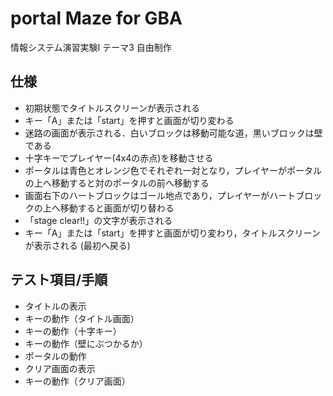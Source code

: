# portal Maze for GBA
情報システム演習実験I テーマ3 自由制作

## 仕様
- 初期状態でタイトルスクリーンが表示される
- キー「A」または「start」を押すと画面が切り変わる
- 迷路の画面が表示される．白いブロックは移動可能な道，黒いブロックは壁である
- 十字キーでプレイヤー(4x4の赤点)を移動させる
- ポータルは青色とオレンジ色でそれぞれ一対となり，プレイヤーがポータルの上へ移動すると対のポータルの前へ移動する
- 画面右下のハートブロックはゴール地点であり，プレイヤーがハートブロックの上へ移動すると画面が切り替わる
- 「stage clear!!」の文字が表示される
- キー「A」または「start」を押すと画面が切り変わり，タイトルスクリーンが表示される (最初へ戻る)

## テスト項目/手順
- タイトルの表示
- キーの動作（タイトル画面）
- キーの動作（十字キー）
- キーの動作（壁にぶつかるか）
- ポータルの動作
- クリア画面の表示
- キーの動作（クリア画面）
